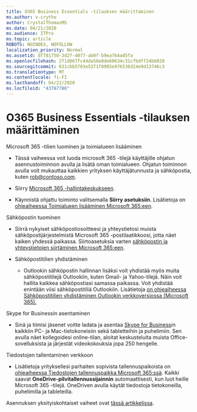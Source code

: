 ```yaml
---
title: O365 Business Essentials -tilauksen määrittäminen
ms.author: v-crytho
author: CrystalThomasMS
ms.date: 04/21/2020
ms.audience: ITPro
ms.topic: article
ROBOTS: NOINDEX, NOFOLLOW
localization_priority: Normal
ms.assetid: df781750-3d27-4077-ab0f-b9ea764ad5fa
ms.openlocfilehash: 271d067fc44da56e0de60634c31cfbdff24b6020
ms.sourcegitcommit: 631cbb5f03e5371f0995e976536d24e9d13746c3
ms.translationtype: MT
ms.contentlocale: fi-FI
ms.lasthandoff: 04/22/2020
ms.locfileid: "43767786"
---
```

# <a name="setting-up-your-o365-business-essentials-subscription"></a>O365 Business Essentials -tilauksen määrittäminen

Microsoft 365 -tilien luominen ja toimialueen lisääminen
  
- Tässä vaiheessa voit luoda microsoft 365 -tilejä käyttäjille ohjatun asennustoiminnon avulla ja lisätä oman toimialueen. Ohjatun toiminnon avulla voit mukauttaa kaikkien yrityksen käyttäjätunnusta ja sähköpostia, kuten [rob@contoso.com](mailto:rob@contoso.com).
    
- Siirry [Microsoft 365 -hallintakeskukseen](https://login.partner.microsoftonline.cn/).
    
- Käynnistä ohjattu toiminto valitsemalla **Siirry asetuksiin**. Lisätietoja on [ohjeaiheessa Toimialueen lisääminen Microsoft 365:een](https://docs.microsoft.com/office365/admin/setup/add-domain).
    
Sähköpostin tuominen
  
- Siirrä nykyiset sähköpostiosoitteesi ja yhteystietosi muista sähköpostijärjestelmistä Microsoft 365 -postilaatikkoosi, jotta näet kaiken yhdessä paikassa. Siirtoasetuksia varten [sähköpostin ja yhteystietojen siirtäminen Microsoft 365:een](https://docs.microsoft.com/office365/admin/setup/migrate-email-and-contacts-admin).
    
- Sähköpostitilien yhdistäminen
    
  - Outlookin sähköpostin hallinnan lisäksi voit yhdistää myös muita sähköpostitilejä Outlookiin, kuten Gmail- ja Yahoo-tilejä. Näin voit hallita kaikkea sähköpostiasi samassa paikassa. Voit yhdistää enintään viisi sähköpostitiliä Outlookiin. Lisätietoja [on ohjeaiheessa Sähköpostitilien yhdistäminen Outlookin verkkoversiossa (Microsoft 365).](https://support.office.com/Article/Connect-email-accounts-in-Outlook-on-the-web-Office-365-d7012ff0-924f-4f78-8aca-c3912d886c4d) 
    
Skype for Businessin asentaminen
  
- Sinä ja tiimisi jäsenet voitte ladata ja asentaa [Skype for Business](https://support.office.com/Article/download-and-install-Skype-for-Business-8a0d4da8-9d58-44f9-9759-5c8f340cb3fb)in kaikkiin PC- ja Mac-tietokoneisiin sekä tabletteihin ja puhelimiin. Sen avulla näet kollegoidesi online-tilan, aloitat keskusteluita muista Office-sovelluksista ja järjestät videokokouksia jopa 250 hengelle. 
    
Tiedostojen tallentaminen verkkoon
  
- Lisätietoja yrityksellesi parhaiten sopivista tallennuspaikoista on [ohjeaiheessa Tiedostojen tallennuspaikka Microsoft 365:ssä](https://support.office.com/article/c7c20284-bc94-47f4-9728-d28e9daf0790.aspx). Kaikki saavat **OneDrive-pilvitallennussijainnin** automaattisesti, kun luot heille Microsoft 365 -tilejä. OneDriven avulla käytät tiedostoja tietokoneilla, puhelimilla ja tableteilla. 
    
Asennuksen yksityiskohtaiset vaiheet ovat [tässä artikkelissa](https://docs.microsoft.com/office365/admin/setup/setup).
  

